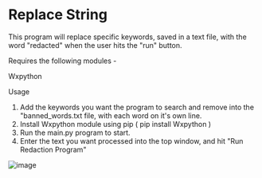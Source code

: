 # Replace String

This program will replace specific keywords, saved in a text file, with the word "redacted" when the user hits the "run" button.
  
Requires the following modules -

Wxpython

Usage

1. Add the keywords you want the program to search and remove into the "banned_words.txt file, with each word on it's own line.
2. Install Wxpython module using pip ( pip install Wxpython )
3. Run the main.py program to start.
4. Enter the text you want processed into the top window, and hit "Run Redaction Program"


![image](https://user-images.githubusercontent.com/65022882/109436995-91ca5380-79f0-11eb-99cc-15a3bed9b46a.png)

